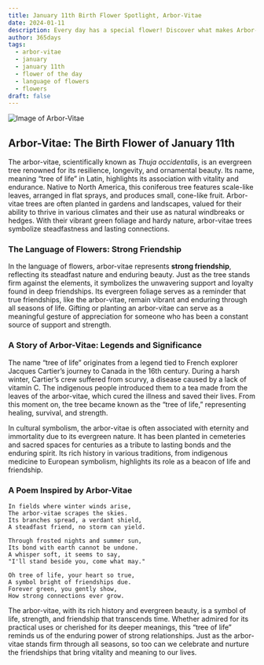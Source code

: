 ```yaml
---
title: January 11th Birth Flower Spotlight, Arbor-Vitae
date: 2024-01-11
description: Every day has a special flower! Discover what makes Arbor-Vitae unique as today’s birth flower and its symbolic meaning.
author: 365days
tags:
  - arbor-vitae
  - january
  - january 11th
  - flower of the day
  - language of flowers
  - flowers
draft: false
---
```


![Image of Arbor-Vitae](https://cdn.pixabay.com/photo/2017/08/25/18/32/wood-2680999_1280.jpg#center)


## Arbor-Vitae: The Birth Flower of January 11th

The arbor-vitae, scientifically known as _Thuja occidentalis_, is an evergreen tree renowned for its resilience, longevity, and ornamental beauty. Its name, meaning “tree of life” in Latin, highlights its association with vitality and endurance. Native to North America, this coniferous tree features scale-like leaves, arranged in flat sprays, and produces small, cone-like fruit. Arbor-vitae trees are often planted in gardens and landscapes, valued for their ability to thrive in various climates and their use as natural windbreaks or hedges. With their vibrant green foliage and hardy nature, arbor-vitae trees symbolize steadfastness and lasting connections.

### The Language of Flowers: Strong Friendship

In the language of flowers, arbor-vitae represents **strong friendship**, reflecting its steadfast nature and enduring beauty. Just as the tree stands firm against the elements, it symbolizes the unwavering support and loyalty found in deep friendships. Its evergreen foliage serves as a reminder that true friendships, like the arbor-vitae, remain vibrant and enduring through all seasons of life. Gifting or planting an arbor-vitae can serve as a meaningful gesture of appreciation for someone who has been a constant source of support and strength.

### A Story of Arbor-Vitae: Legends and Significance

The name “tree of life” originates from a legend tied to French explorer Jacques Cartier’s journey to Canada in the 16th century. During a harsh winter, Cartier’s crew suffered from scurvy, a disease caused by a lack of vitamin C. The indigenous people introduced them to a tea made from the leaves of the arbor-vitae, which cured the illness and saved their lives. From this moment on, the tree became known as the “tree of life,” representing healing, survival, and strength.

In cultural symbolism, the arbor-vitae is often associated with eternity and immortality due to its evergreen nature. It has been planted in cemeteries and sacred spaces for centuries as a tribute to lasting bonds and the enduring spirit. Its rich history in various traditions, from indigenous medicine to European symbolism, highlights its role as a beacon of life and friendship.

### A Poem Inspired by Arbor-Vitae

```
In fields where winter winds arise,  
The arbor-vitae scrapes the skies.  
Its branches spread, a verdant shield,  
A steadfast friend, no storm can yield.  

Through frosted nights and summer sun,  
Its bond with earth cannot be undone.  
A whisper soft, it seems to say,  
"I'll stand beside you, come what may."  

Oh tree of life, your heart so true,  
A symbol bright of friendships due.  
Forever green, you gently show,  
How strong connections ever grow.  
```

The arbor-vitae, with its rich history and evergreen beauty, is a symbol of life, strength, and friendship that transcends time. Whether admired for its practical uses or cherished for its deeper meanings, this “tree of life” reminds us of the enduring power of strong relationships. Just as the arbor-vitae stands firm through all seasons, so too can we celebrate and nurture the friendships that bring vitality and meaning to our lives.

